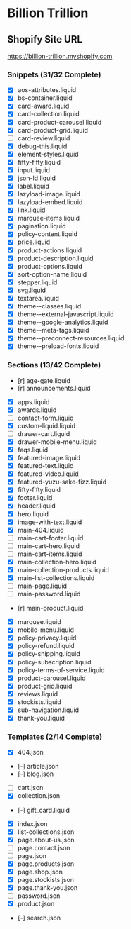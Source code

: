 # Billion Trillion

## Shopify Site URL
https://billion-trillion.myshopify.com

### Snippets (31/32 Complete)
- [x] aos-attributes.liquid
- [x] bs-container.liquid
- [x] card-award.liquid
- [x] card-collection.liquid
- [x] card-product-carousel.liquid
- [x] card-product-grid.liquid
- [ ] card-review.liquid
- [x] debug-this.liquid
- [x] element-styles.liquid
- [x] fifty-fifty.liquid
- [x] input.liquid
- [x] json-ld.liquid
- [x] label.liquid
- [x] lazyload-image.liquid
- [x] lazyload-embed.liquid
- [x] link.liquid
- [x] marquee-items.liquid
- [x] pagination.liquid
- [x] policy-content.liquid
- [x] price.liquid
- [x] product-actions.liquid
- [x] product-description.liquid
- [x] product-options.liquid
- [x] sort-option-name.liquid
- [x] stepper.liquid
- [x] svg.liquid
- [x] textarea.liquid
- [x] theme--classes.liquid
- [x] theme--external-javascript.liquid
- [x] theme--google-analytics.liquid
- [x] theme--meta-tags.liquid
- [x] theme--preconnect-resources.liquid
- [x] theme--preload-fonts.liquid

### Sections (13/42 Complete)
- [r] age-gate.liquid
- [r] announcements.liquid
- [x] apps.liquid
- [x] awards.liquid
- [ ] contact-form.liquid
- [x] custom-liquid.liquid
- [ ] drawer-cart.liquid
- [x] drawer-mobile-menu.liquid
- [x] faqs.liquid
- [x] featured-image.liquid
- [x] featured-text.liquid
- [x] featured-video.liquid
- [x] featured-yuzu-sake-fizz.liquid
- [x] fifty-fifty.liquid
- [x] footer.liquid
- [x] header.liquid
- [x] hero.liquid
- [x] image-with-text.liquid
- [x] main-404.liquid
- [ ] main-cart-footer.liquid
- [ ] main-cart-hero.liquid
- [ ] main-cart-items.liquid
- [x] main-collection-hero.liquid
- [x] main-collection-products.liquid
- [x] main-list-collections.liquid
- [ ] main-page.liquid
- [ ] main-password.liquid
- [r] main-product.liquid
- [x] marquee.liquid
- [x] mobile-menu.liquid
- [x] policy-privacy.liquid
- [x] policy-refund.liquid
- [x] policy-shipping.liquid
- [x] policy-subscription.liquid
- [x] policy-terms-of-service.liquid
- [x] product-carousel.liquid
- [x] product-grid.liquid
- [x] reviews.liquid
- [x] stockists.liquid
- [x] sub-navigation.liquid
- [x] thank-you.liquid

### Templates (2/14 Complete)
- [x] 404.json
- [-] article.json
- [-] blog.json
- [ ] cart.json
- [x] collection.json
- [-] gift_card.liquid
- [x] index.json
- [x] list-collections.json
- [x] page.about-us.json
- [ ] page.contact.json
- [ ] page.json
- [x] page.products.json
- [x] page.shop.json
- [x] page.stockists.json
- [x] page.thank-you.json
- [ ] password.json
- [x] product.json
- [-] search.json

